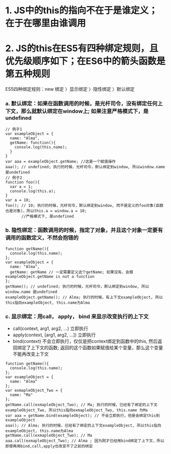 # 1. JS中的this的指向不在于是谁定义；在于在哪里由谁调用
# 2. JS的this在ES5有四种绑定规则，且优先级顺序如下；在ES6中的箭头函数是第五种规则
ES5四种绑定规则：new 绑定 〉显示绑定 〉隐性绑定 〉默认绑定
### a. 默认绑定：如果在函数调用的时候，是光杆司令，没有绑定任何上下文，那么就默认绑定在window上; 如果注意严格模式下，是undefined
```
// 例子1
var exampleObject = {
  name: "Alma",
  getName: function(){
    console.log(this.name);
  }
}
var aaa = exampleObject.getName; //这是一个赋值操作
aaa(); // undefined; 执行的时候，光杆司令，默认绑定到window, 所以window.name 是undefined
// 例子2
function foo(){
  var a = 1;
  console.log(this.a);
}
var a = 10;
foo(); // 10; 执行的时候，光杆司令，默认绑定到window, 而不是定义的foo对象(函数也是对象)，所以this.a = window.a = 10; 
       //严格模式下, 是undefined
```
### b. 隐性绑定：函数调用的时候，指定了对象，并且这个对象一定要有调用的函数定义，不然会抱错的
```
function getName(){
  console.log(this.name);
};
var exampleObject = {
  name: "Alma",
  getName: getName // 一定需要定义这个getName; 如果没有，会报exampleObject.getName is not a function
};
getName(); // undefined; 执行的时候，光杆司令，默认绑定到window, 所以window.name 是undefined
exampleObject.getName(); // Alma; 执行的时候，有上下文exampleObject, 所以this指向exampleObject, this.name为Alma
```
### c. 显示绑定：用call， apply， bind 来显示改变执行的上下文
* call(context, arg1, arg2, ...) 立即执行
* apply(context, [arg1, arg2, ...]) 立即执行
* bind(context) 不会立即执行，仅仅是把context绑定到函数中的this, 然后返回绑定了上下文的函数; 返回的这个函数如果赋值给某个变量，那么这个变量不能再改变上下文
```
function getName(){
  console.log(this.name);
};
var exampleObject = {
  name: "Alma"
};
var exmapleObject_Two = {
  name: "Ma"
};
getName.call(exmapleObject_Two); // Ma; 执行的时候，已经有了绑定的上下文exampleObject_Two, 所以this指向exmapleObject_Two, this.name 为Ma
var aaa = getName.bind(exampleObject); // 不会立即执行，但是会绑定this到exampleObject
aaa(); // Alma; 执行的时候，已经有了绑定的上下文exampleObject, 所以this指向exampleObject, this.name为Alma
getName.call(exmapleObject_Two); // Ma
aaa.call(exmapleObject_Two); // Alma ; 因为刚才已经用bind绑定了上下文，所以即使再用bind,call,apply也改变不了之前的绑定
```

